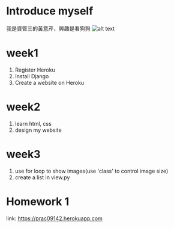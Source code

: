 
# Introduce myself

我是資管三的黃意芹，興趣是看狗狗
![alt text](https://s3.amazonaws.com/cdn-origin-etr.akc.org/wp-content/uploads/2017/11/12232719/Golden-Retriever-On-White-05.jpg)

# week1
1. Register Heroku
2. Install Django
3. Create a website on Heroku

# week2
1. learn html, css
2. design my website

# week3
1. use for loop to show images(use 'class' to control image size)
2. create a list in view.py


# Homework 1
link: https://prac09142.herokuapp.com
